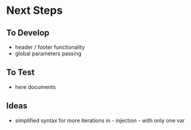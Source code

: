 Next Steps
===========

To Develop
-----------
- header / footer functionality
- global parameters passing

To Test
-----------
- here documents


Ideas
------------
- simplified syntax for more iterations in - injection - with only one var